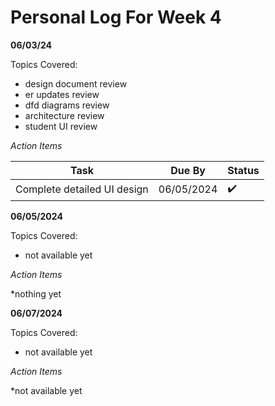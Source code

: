 # Personal Log For Week 4

**06/03/24**

Topics Covered:

* design document review
* er updates review
* dfd diagrams review
* architecture review
* student UI review

*Action Items*

| Task | Due By | Status |
| ------- | ------- | ------- |
| Complete detailed UI design | 06/05/2024 | ✔️ |

**06/05/2024**

Topics Covered:

* not available yet

*Action Items*

*nothing yet

**06/07/2024**

Topics Covered:

* not available yet

*Action Items*

*not available yet
